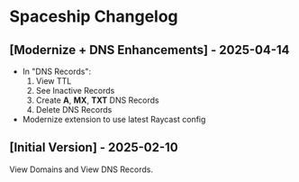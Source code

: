 # Spaceship Changelog

## [Modernize + DNS Enhancements] - 2025-04-14

- In "DNS Records": 
    1. View TTL
    2. See Inactive Records
    3. Create **A**, **MX**, **TXT** DNS Records
    4. Delete DNS Records
- Modernize extension to use latest Raycast config

## [Initial Version] - 2025-02-10

View Domains and View DNS Records.